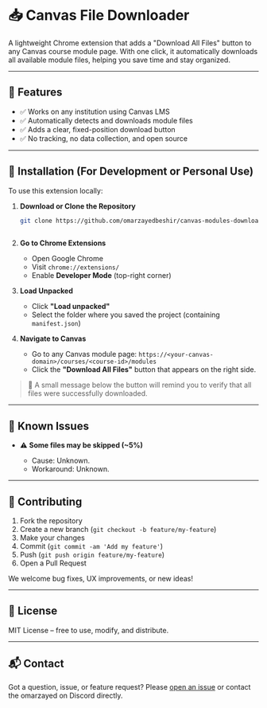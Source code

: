 # 📥 Canvas File Downloader

A lightweight Chrome extension that adds a "Download All Files" button to any Canvas course module page. With one click, it automatically downloads all available module files, helping you save time and stay organized.

---

## 🔧 Features

- ✅ Works on any institution using Canvas LMS
- ✅ Automatically detects and downloads module files
- ✅ Adds a clear, fixed-position download button
- ✅ No tracking, no data collection, and open source

---

## 🚀 Installation (For Development or Personal Use)

To use this extension locally:

1. **Download or Clone the Repository**
   ```bash
   git clone https://github.com/omarzayedbeshir/canvas-modules-downloader.git
  
2. **Go to Chrome Extensions**

   * Open Google Chrome
   * Visit `chrome://extensions/`
   * Enable **Developer Mode** (top-right corner)

3. **Load Unpacked**

   * Click **"Load unpacked"**
   * Select the folder where you saved the project (containing `manifest.json`)

4. **Navigate to Canvas**

   * Go to any Canvas module page:
     `https://<your-canvas-domain>/courses/<course-id>/modules`
   * Click the **"Download All Files"** button that appears on the right side.

> 💬 A small message below the button will remind you to verify that all files were successfully downloaded.

---

## 🐛 Known Issues

* ⚠️ **Some files may be skipped (\~5%)**

  * Cause: Unknown.
  * Workaround: Unknown.

---

## 🤝 Contributing

1. Fork the repository
2. Create a new branch (`git checkout -b feature/my-feature`)
3. Make your changes
4. Commit (`git commit -am 'Add my feature'`)
5. Push (`git push origin feature/my-feature`)
6. Open a Pull Request

We welcome bug fixes, UX improvements, or new ideas!

---

## 🧾 License

MIT License – free to use, modify, and distribute.

---

## 📬 Contact

Got a question, issue, or feature request?
Please [open an issue](https://github.com/omarzayedbeshir/canvas-modules-downloader/issues) or contact the omarzayed on Discord directly.
